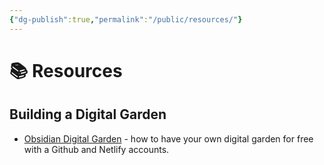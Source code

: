 ```yaml
---
{"dg-publish":true,"permalink":"/public/resources/"}
---
```



# 📚 Resources

## Building a Digital Garden

* [Obsidian Digital Garden](https://dg-docs.ole.dev/) - how to have your own digital garden for free with a Github and Netlify accounts.